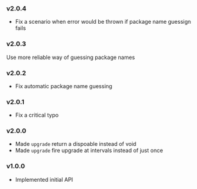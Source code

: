 ### v2.0.4

* Fix a scenario when error would be thrown if package name guessign fails

### v2.0.3

Use more reliable way of guessing package names

### v2.0.2

* Fix automatic package name guessing

### v2.0.1

* Fix a critical typo

### v2.0.0

* Made `upgrade` return a dispoable instead of void
* Made `upgrade` fire upgrade at intervals instead of just once

### v1.0.0

* Implemented initial API

